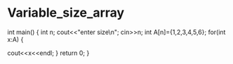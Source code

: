 # Variable_size_array
int main()
{
    int n;
    cout<<"enter size\n";
    cin>>n;
   int A[n]={1,2,3,4,5,6};
   for(int x:A)
   {
       
   cout<<x<<endl;
   }
   return 0;
}

